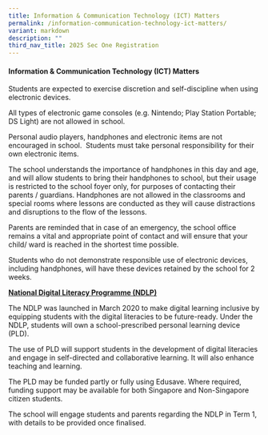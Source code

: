 ```yaml
---
title: Information & Communication Technology (ICT) Matters
permalink: /information-communication-technology-ict-matters/
variant: markdown
description: ""
third_nav_title: 2025 Sec One Registration
---
```

#### Information &amp; Communication Technology (ICT) Matters
Students are expected to exercise discretion and self-discipline when using electronic devices.&nbsp;

All types of electronic game consoles (e.g. Nintendo; Play Station Portable; DS Light) are not allowed in school.

Personal audio players, handphones and electronic items are not encouraged in school.&nbsp; Students must take personal responsibility for their own electronic items.

The school understands the importance of  handphones in this day and age, and will allow students to bring their handphones to school, but their usage is restricted to the school foyer only, for purposes of contacting their parents / guardians. Handphones are not allowed in the classrooms and special rooms where lessons are conducted as they will cause distractions and disruptions to the flow of the lessons.


Parents are reminded that in case of an emergency, the school office remains a vital and appropriate point of contact and will ensure that your child/ ward is reached in the shortest time possible.

  

Students who do not demonstrate responsible use of electronic devices, including handphones, will have these devices retained by the school for 2 weeks.&nbsp;&nbsp;

  

**<u>National Digital Literacy Programme (NDLP)</u>**  

The NDLP was launched in March 2020 to make digital learning inclusive by equipping students with the digital literacies to be future-ready. Under the NDLP, students will own a school-prescribed personal learning device (PLD).

The use of PLD will support students in the development of digital literacies and engage in self-directed and collaborative learning. It will also enhance teaching and learning.  

The PLD may be funded partly or fully using Edusave. Where required, funding support may be available for both Singapore and Non-Singapore citizen students.  

The school will engage students and parents regarding the NDLP in Term 1, with details to be provided once finalised.